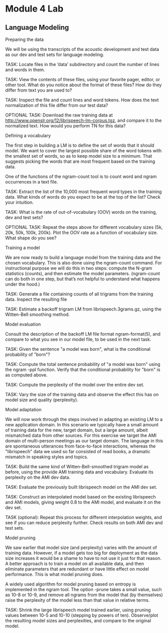 # Module 4 Lab

## Language Modeling

Preparing the data

We will be using the transcripts of the acoustic development and test data as our dev and test sets for language modeling.

TASK: Locate files in the ‘data’ subdirectory and count the number of lines and words in them.

TASK: View the contents of these files, using your favorite pager, editor, or other tool. What do you notice about the format of these files? How do they differ from text you are used to?

TASK: Inspect the file and count lines and word tokens. How does the text normalization of this file differ from our test data?

OPTIONAL TASK: Download the raw training data at http://www.openslr.org/12/librispeech-lm-corpus.tgz, and compare it to the normalized text. How would you perform TN for this data?

Defining a vocabulary

The first step in building a LM is to define the set of words that it should model. We want to cover the largest possible share of the word tokens with the smallest set of words, so as to keep model size to a minimum. That suggests picking the words that are most frequent based on the training data.

One of the functions of the ngram-count tool is to count word and ngram occurrences in a text file.

TASK: Extract the list of the 10,000 most frequent word types in the training data. What kinds of words do you expect to be at the top of the list? Check your intuition.

TASK: What is the rate of out-of-vocabulary (OOV) words on the training, dev and test sets? 

OPTIONAL TASK: Repeat the steps above for different vocabulary sizes (5k, 20k, 50k, 100k, 200k). Plot the OOV rate as a function of vocabulary size. What shape do you see?

Training a model

We are now ready to build a language model from the training data and the chosen vocabulary. This is also done using the ngram-count command. For instructional purpose we will do this in two steps: compute the N-gram statistics (counts), and then estimate the model parameters. (ngram-count can do both in one step, but that’s not helpful to understand what happens under the hood.)

TASK: Generate a file containing counts of all trigrams from the training data. Inspect the resulting file

TASK: Estimate a backoff trigram LM from librispeech.3grams.gz, using the Witten-Bell smoothing method.


Model evaluation

Consult the description of the backoff LM file format ngram-format(5), and compare to what you see in our model file, to be used in the next task.

TASK: Given the sentence "a model was born", what is the conditional probability of "born"?

TASK: Compute the total sentence probability of "a model was born" using the ngram -ppl function. Verify that the conditional probability for "born" is as computed above.

TASK: Compute the perplexity of the model over the entire dev set.

TASK: Vary the size of the training data and observe the effect this has on model size and quality (perplexity).

Model adaptation

We will now work through the steps involved in adapting an existing LM to a new application domain. In this scenario we typically have a small amount of training data for the new, target domain, but a large amount, albeit mismatched data from other sources. For this exercise we target the AMI domain of multi-person meetings as our target domain. The language in this are spontaneous utterances from face-to-face interactions, whereas the "librispeech" data we used so far consisted of read books, a dramatic mismatch in speaking styles and topics.

TASK: Build the same kind of Witten-Bell-smoothed trigram model as before, using the provide AMI training data and vocabulary. Evaluate its perplexity on the AMI dev data.

TASK: Evaluate the previously built librispeech model on the AMI dev set.

TASK: Construct an interpolated model based on the existing librispeech and AMI models, giving weight 0.8 to the AMI model, and evaluate it on the dev set.

TASK (optional): Repeat this process for different interpolation weights, and see if you can reduce perplexity further. Check results on both AMI dev and test sets.

Model pruning

We saw earlier that model size (and perplexity) varies with the amount of training data. However, if a model gets too big for deployment as the data size increases it would be a shame to have to not use it just for that reason. A better approach is to train a model on all available data, and then eliminate parameters that are redundant or have little effect on model performance. This is what model pruning does.

A widely used algorithm for model pruning based on entropy is implemented in the ngram tool. The option -prune takes a small value, such as 10-8 or 10-9, and remove all ngrams from the model that (by themselves) raise the perplexity of the model less than that value in relative terms.

TASK: Shrink the large librispeech model trained earlier, using pruning values between 10-5 and 10-10 (stepping by powers of ten). Observe/plot the resulting model sizes and perplexities, and compare to the original model.

